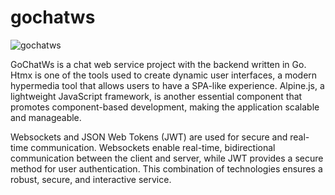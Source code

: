 # gochatws

![gochatws](https://github.com/duartqx/gochatws/assets/49421452/5454892c-c81a-4556-ade6-6fb299ee9e7f)


GoChatWs is a chat web service project with the backend written in Go. Htmx is one of the tools used to create dynamic user interfaces, a modern hypermedia tool that allows users to have a SPA-like experience. Alpine.js, a lightweight JavaScript framework, is another essential component that promotes component-based development, making the application scalable and manageable.

Websockets and JSON Web Tokens (JWT) are used for secure and real-time communication. Websockets enable real-time, bidirectional communication between the client and server, while JWT provides a secure method for user authentication. This combination of technologies ensures a robust, secure, and interactive service.



